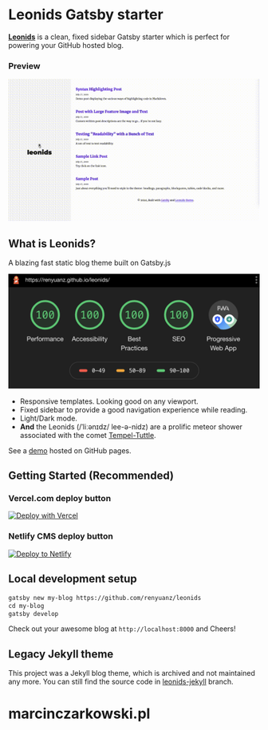 # Leonids Gatsby starter

**[Leonids](http://renyuanz.github.io/leonids)** is a clean, fixed sidebar Gatsby starter which is perfect for powering your GitHub hosted blog.

### Preview

![theme-preview](./content/assets/theme-preview.gif)

## What is Leonids?

A blazing fast static blog theme built on Gatsby.js

![lighthouse-performance](./content/assets/lighthouse-performance.png)

- Responsive templates. Looking good on any viewport.
- Fixed sidebar to provide a good navigation experience while reading.
- Light/Dark mode.
- **And** the Leonids (/ˈliːənɪdz/ lee-ə-nidz) are a prolific meteor shower associated with the comet [Tempel-Tuttle](https://en.wikipedia.org/wiki/55P/Tempel%E2%80%93Tuttle).

See a [demo](http://renyuanz.github.io/leonids/) hosted on GitHub pages.

## Getting Started (Recommended)

### Vercel.com deploy button

[![Deploy with Vercel](https://vercel.com/button)](https://vercel.com/new/git/external?repository-url=https%3A%2F%2Fgithub.com%2Frenyuanz%2Fleonids)

### Netlify CMS deploy button

<a href="https://app.netlify.com/start/deploy?repository=https://github.com/renyuanz/leonids&amp;stack=cms"><img src="https://www.netlify.com/img/deploy/button.svg" alt="Deploy to Netlify"></a>

## Local development setup

```
gatsby new my-blog https://github.com/renyuanz/leonids
cd my-blog
gatsby develop
```

Check out your awesome blog at `http://localhost:8000` and Cheers!


## Legacy Jekyll theme

This project was a Jekyll blog theme, which is archived and not maintained any more. You can still find the source code in [leonids-jekyll](https://github.com/renyuanz/leonids/tree/leonids-jekyll) branch.
# marcinczarkowski.pl
